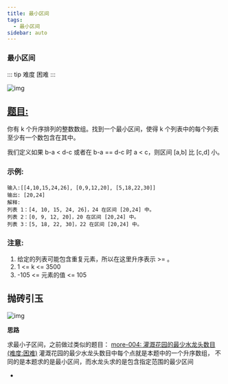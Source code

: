 ```yaml
---
title: 最小区间
tags:
  - 最小区间
sidebar: auto
---
```


### 最小区间

::: tip 难度
困难
:::

![img](http://qiniu.gaowenju.com/leecode/banner/20200801.jpg)

## [题目:](https://leetcode-cn.com/problems/smallest-range-covering-elements-from-k-lists/)

你有 k 个升序排列的整数数组。找到一个最小区间，使得 k 个列表中的每个列表至少有一个数包含在其中。

我们定义如果 b-a < d-c 或者在 b-a == d-c 时 a < c，则区间 [a,b] 比 [c,d] 小。

### 示例:

```
输入:[[4,10,15,24,26], [0,9,12,20], [5,18,22,30]]
输出: [20,24]
解释: 
列表 1：[4, 10, 15, 24, 26]，24 在区间 [20,24] 中。
列表 2：[0, 9, 12, 20]，20 在区间 [20,24] 中。
列表 3：[5, 18, 22, 30]，22 在区间 [20,24] 中。
```

### 注意:

1. 给定的列表可能包含重复元素，所以在这里升序表示 >= 。
2. 1 <= k <= 3500
3. -105 <= 元素的值 <= 105

## 抛砖引玉

![img](http://qiniu.gaowenju.com/leecode/20200801.png)

**思路**

求最小子区间，之前做过类似的题目：
[more-004: 灌溉花园的最少水龙头数目 (难度:困难)](./../more/more-004.md)
灌溉花园的最少水龙头数目中每个点就是本题中的一个升序数组，
不同的是本题求的是最小区间，而水龙头求的是包含指定范围的最少区间


- 

